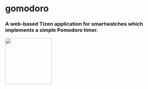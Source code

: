 # gomodoro
### A web-based Tizen application for smartwatches which implements a simple Pomodoro timer.

<img src="https://i.ibb.co/qBN3qfm/Screen-20190923-141251.png" data-canonical-src="https://i.ibb.co/qBN3qfm/Screen-20190923-141251.png" width="150" height="150" />
